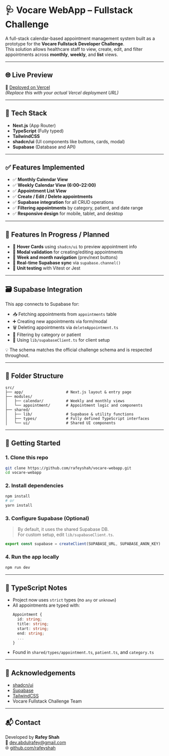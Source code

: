 
# 🩺 Vocare WebApp – Fullstack Challenge

A full-stack calendar-based appointment management system built as a prototype for the **Vocare Fullstack Developer Challenge**.  
This solution allows healthcare staff to view, create, edit, and filter appointments across **monthly**, **weekly**, and **list** views.

---

## 🌐 Live Preview

🔗 [Deployed on Vercel](https://your-vercel-link.vercel.app)  
_(Replace this with your actual Vercel deployment URL)_

---

## 🧱 Tech Stack

- **Next.js** (App Router)
- **TypeScript** (Fully typed)
- **TailwindCSS**
- **shadcn/ui** (UI components like buttons, cards, modal)
- **Supabase** (Database and API)

---

## ✅ Features Implemented

- ✅ **Monthly Calendar View**
- ✅ **Weekly Calendar View (6:00–22:00)**
- ✅ **Appointment List View**
- ✅ **Create / Edit / Delete appointments**
- ✅ **Supabase integration** for all CRUD operations
- ✅ **Filtering appointments** by category, patient, and date range
- ✅ **Responsive design** for mobile, tablet, and desktop
---

## 🔧 Features In Progress / Planned

- 🔄 **Hover Cards** using `shadcn/ui` to preview appointment info
- 🧩 **Modal validation** for creating/editing appointments
- 🔁 **Week and month navigation** (prev/next buttons)
- 📡 **Real-time Supabase sync** via `supabase.channel()`
- 🧪 **Unit testing** with Vitest or Jest

---

## 🗃 Supabase Integration

This app connects to Supabase for:

- 📥 Fetching appointments from `appointments` table
- ➕ Creating new appointments via form/modal
- 🗑️ Deleting appointments via `deleteAppointment.ts`
- 🎯 Filtering by category or patient
- 🔐 Using `lib/supabaseClient.ts` for client setup

💡 The schema matches the official challenge schema and is respected throughout.

---

## 📁 Folder Structure

```
src/
├── app/                   # Next.js layout & entry page
├── modules/
│   ├── calendar/          # Weekly and monthly views
│   └── appointment/       # Appointment logic and components
├── shared/
│   ├── lib/               # Supabase & utility functions
│   ├── types/             # Fully defined TypeScript interfaces
│   └── ui/                # Shared UI components
```

---

## 🚀 Getting Started

### 1. Clone this repo

```bash
git clone https://github.com/rafeyshah/vocare-webapp.git
cd vocare-webapp
```

### 2. Install dependencies

```bash
npm install
# or
yarn install
```

### 3. Configure Supabase (Optional)

> By default, it uses the shared Supabase DB.  
> For custom setup, edit `lib/supabaseClient.ts`.

```ts
export const supabase = createClient(SUPABASE_URL, SUPABASE_ANON_KEY)
```

### 4. Run the app locally

```bash
npm run dev
```

---

## 📝 TypeScript Notes

- Project now uses `strict` types (no `any` or `unknown`)
- All appointments are typed with:
  ```ts
  Appointment {
    id: string;
    title: string;
    start: string;
    end: string;
    ...
  }
  ```
- Found in `shared/types/appointment.ts`, `patient.ts`, and `category.ts`

---

## 🤝 Acknowledgements

- [shadcn/ui](https://ui.shadcn.com/)
- [Supabase](https://supabase.com/)
- [TailwindCSS](https://tailwindcss.com/)
- Vocare Fullstack Challenge Team

---

## 📬 Contact

Developed by **Rafey Shah**  
📧 [dev.abdulrafey@gmail.com](mailto:rafeyshah@gmail.com)  
🌐 [github.com/rafeyshah](https://github.com/rafeyshah)
